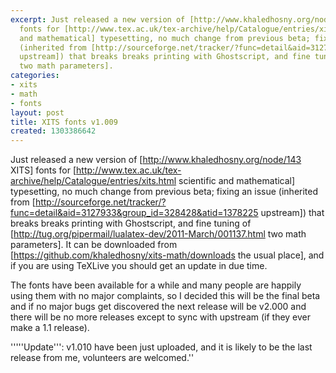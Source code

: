```yaml
---
excerpt: Just released a new version of [http://www.khaledhosny.org/node/143 XITS]
  fonts for [http://www.tex.ac.uk/tex-archive/help/Catalogue/entries/xits.html scientific
  and mathematical] typesetting, no much change from previous beta; fixing an issue
  (inherited from [http://sourceforge.net/tracker/?func=detail&aid=3127933&group_id=328428&atid=1378225
  upstream]) that breaks breaks printing with Ghostscript, and fine tuning of [http://tug.org/pipermail/lualatex-dev/2011-March/001137.html
  two math parameters].
categories:
- xits
- math
- fonts
layout: post
title: XITS fonts v1.009
created: 1303386642
---
```

Just released a new version of [http://www.khaledhosny.org/node/143 XITS] fonts for [http://www.tex.ac.uk/tex-archive/help/Catalogue/entries/xits.html scientific and mathematical] typesetting, no much change from previous beta; fixing an issue (inherited from [http://sourceforge.net/tracker/?func=detail&aid=3127933&group_id=328428&atid=1378225 upstream]) that breaks breaks printing with Ghostscript, and fine tuning of [http://tug.org/pipermail/lualatex-dev/2011-March/001137.html two math parameters]. It can be downloaded from [https://github.com/khaledhosny/xits-math/downloads the usual place], and if you are using TeXLive you should get an update in due time.

The fonts have been available for a while and many people are happily using them with no major complaints, so I decided this will be the final beta and if no major bugs get discovered the next release will be v2.000 and there will be no more releases except to sync with upstream (if they ever make a 1.1 release).

'''''Update''': v1.010 have been just uploaded, and it is likely to be the last release from me, volunteers are welcomed.''
